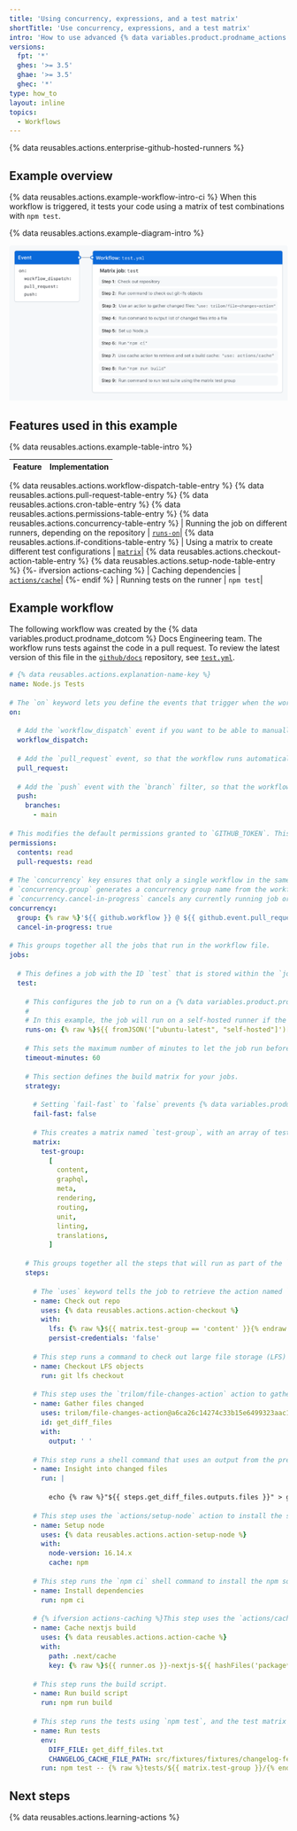 ```yaml
---
title: 'Using concurrency, expressions, and a test matrix'
shortTitle: 'Use concurrency, expressions, and a test matrix'
intro: 'How to use advanced {% data variables.product.prodname_actions %} features for continuous integration (CI).'
versions:
  fpt: '*'
  ghes: '>= 3.5'
  ghae: '>= 3.5'
  ghec: '*'
type: how_to
layout: inline
topics:
  - Workflows
---
```

<!-- markdownlint-disable early-access-references -->
{% data reusables.actions.enterprise-github-hosted-runners %}

## Example overview

{% data reusables.actions.example-workflow-intro-ci %} When this workflow is triggered, it tests your code using a matrix of test combinations with `npm test`.

{% data reusables.actions.example-diagram-intro %}

![Diagram of an event triggering a workflow that uses a test matrix.](/assets/images/help/actions/overview-actions-using-concurrency-expressions-and-a-test-matrix.png)

## Features used in this example

{% data reusables.actions.example-table-intro %}

| **Feature**  | **Implementation** |
| --- | --- |
{% data reusables.actions.workflow-dispatch-table-entry %}
{% data reusables.actions.pull-request-table-entry %}
{% data reusables.actions.cron-table-entry %}
{% data reusables.actions.permissions-table-entry %}
{% data reusables.actions.concurrency-table-entry %}
| Running the job on different runners, depending on the repository | [`runs-on`](/actions/using-jobs/choosing-the-runner-for-a-job)|
{% data reusables.actions.if-conditions-table-entry %}
| Using a matrix to create different test configurations | [`matrix`](/actions/using-jobs/using-a-matrix-for-your-jobs)|
{% data reusables.actions.checkout-action-table-entry %}
{% data reusables.actions.setup-node-table-entry %}
{%- ifversion actions-caching %}
| Caching dependencies | [`actions/cache`](/actions/advanced-guides/caching-dependencies-to-speed-up-workflows)|
{%- endif %}
| Running tests on the runner | `npm test`|

## Example workflow

The following workflow was created by the {% data variables.product.prodname_dotcom %} Docs Engineering team. The workflow runs tests against the code in a pull request. To review the latest version of this file in the [`github/docs`](https://github.com/github/docs) repository, see [`test.yml`](https://github.com/github/docs/blob/main/.github/workflows/test.yml).

```yaml annotate copy
# {% data reusables.actions.explanation-name-key %}
name: Node.js Tests

# The `on` keyword lets you define the events that trigger when the workflow is run. You can define multiple events here. For more information, see "[AUTOTITLE](/actions/using-workflows/triggering-a-workflow#using-events-to-trigger-workflows)."
on:

  # Add the `workflow_dispatch` event if you want to be able to manually run this workflow. For more information, see [`workflow_dispatch`](/actions/using-workflows/events-that-trigger-workflows#workflow_dispatch).
  workflow_dispatch:

  # Add the `pull_request` event, so that the workflow runs automatically every time a pull request is created or updated. For more information, see [`pull_request`](/actions/using-workflows/events-that-trigger-workflows#pull_request).
  pull_request:

  # Add the `push` event with the `branch` filter, so that the workflow runs automatically every time a commit is pushed to a branch called "main". For more information, see [`push`](/actions/using-workflows/events-that-trigger-workflows#push).
  push:
    branches:
      - main

# This modifies the default permissions granted to `GITHUB_TOKEN`. This will vary depending on the needs of your workflow. For more information, see "[AUTOTITLE](/actions/using-jobs/assigning-permissions-to-jobs)."
permissions:
  contents: read
  pull-requests: read

# The `concurrency` key ensures that only a single workflow in the same concurrency group will run at the same time. For more information, see "[AUTOTITLE](/actions/using-jobs/using-concurrency)."
# `concurrency.group` generates a concurrency group name from the workflow name and pull request information. The `||` operator is used to define fallback values.
# `concurrency.cancel-in-progress` cancels any currently running job or workflow in the same concurrency group.
concurrency:
  group: {% raw %}'${{ github.workflow }} @ ${{ github.event.pull_request.head.label || github.head_ref || github.ref }}'{% endraw %}
  cancel-in-progress: true

# This groups together all the jobs that run in the workflow file.
jobs:

  # This defines a job with the ID `test` that is stored within the `jobs` key.
  test:

    # This configures the job to run on a {% data variables.product.prodname_dotcom %}-hosted runner or a self-hosted runner, depending on the repository running the workflow.
    #
    # In this example, the job will run on a self-hosted runner if the repository is named `docs-internal` and is within the `github` organization. If the repository doesn't match this path, then it will run on an `ubuntu-latest` runner hosted by {% data variables.product.prodname_dotcom %}. For more information on these options, see "[AUTOTITLE](/actions/using-jobs/choosing-the-runner-for-a-job)."
    runs-on: {% raw %}${{ fromJSON('["ubuntu-latest", "self-hosted"]')[github.repository == 'github/docs-internal'] }}{% endraw %}

    # This sets the maximum number of minutes to let the job run before it is automatically canceled. For more information, see [`timeout-minutes`](/actions/using-workflows/workflow-syntax-for-github-actions#jobsjob_idtimeout-minutes).
    timeout-minutes: 60

    # This section defines the build matrix for your jobs.
    strategy:

      # Setting `fail-fast` to `false` prevents {% data variables.product.prodname_dotcom %} from cancelling all in-progress jobs if any matrix job fails.
      fail-fast: false

      # This creates a matrix named `test-group`, with an array of test groups. These values match the names of test groups that will be run by `npm test`.
      matrix:
        test-group:
          [
            content,
            graphql,
            meta,
            rendering,
            routing,
            unit,
            linting,
            translations,
          ]

    # This groups together all the steps that will run as part of the `test` job. Each job in a workflow has its own `steps` section.
    steps:

      # The `uses` keyword tells the job to retrieve the action named `actions/checkout`. This is an action that checks out your repository and downloads it to the runner, allowing you to run actions against your code (such as testing tools). You must use the checkout action any time your workflow will use your repository's code. Some extra options are provided to the action using the `with` key.
      - name: Check out repo
        uses: {% data reusables.actions.action-checkout %}
        with:
          lfs: {% raw %}${{ matrix.test-group == 'content' }}{% endraw %}
          persist-credentials: 'false'

      # This step runs a command to check out large file storage (LFS) objects from the repository.
      - name: Checkout LFS objects
        run: git lfs checkout

      # This step uses the `trilom/file-changes-action` action to gather the files changed in the pull request, so they can be analyzed in the next step. This example is pinned to a specific version of the action, using the `a6ca26c14274c33b15e6499323aac178af06ad4b` SHA.
      - name: Gather files changed
        uses: trilom/file-changes-action@a6ca26c14274c33b15e6499323aac178af06ad4b
        id: get_diff_files
        with:
          output: ' '

      # This step runs a shell command that uses an output from the previous step to create a file containing the list of files changed in the pull request.
      - name: Insight into changed files
        run: |

          echo {% raw %}"${{ steps.get_diff_files.outputs.files }}" > get_diff_files.txt{% endraw %}

      # This step uses the `actions/setup-node` action to install the specified version of the `node` software package on the runner, which gives you access to the `npm` command.
      - name: Setup node
        uses: {% data reusables.actions.action-setup-node %}
        with:
          node-version: 16.14.x
          cache: npm

      # This step runs the `npm ci` shell command to install the npm software packages for the project.
      - name: Install dependencies
        run: npm ci

      # {% ifversion actions-caching %}This step uses the `actions/cache` action to cache the Next.js build, so that the workflow will attempt to retrieve a cache of the build, and not rebuild it from scratch every time. For more information, see "[AUTOTITLE](/actions/using-workflows/caching-dependencies-to-speed-up-workflows)."{% endif %}
      - name: Cache nextjs build
        uses: {% data reusables.actions.action-cache %}
        with:
          path: .next/cache
          key: {% raw %}${{ runner.os }}-nextjs-${{ hashFiles('package*.json') }}{% endraw %}

      # This step runs the build script.
      - name: Run build script
        run: npm run build

      # This step runs the tests using `npm test`, and the test matrix provides a different value for {% raw %}`${{ matrix.test-group }}`{% endraw %} for each job in the matrix. It uses the `DIFF_FILE` environment variable to know which files have changed, and uses the `CHANGELOG_CACHE_FILE_PATH` environment variable for the changelog cache file.
      - name: Run tests
        env:
          DIFF_FILE: get_diff_files.txt
          CHANGELOG_CACHE_FILE_PATH: src/fixtures/fixtures/changelog-feed.json
        run: npm test -- {% raw %}tests/${{ matrix.test-group }}/{% endraw %}
```

## Next steps

{% data reusables.actions.learning-actions %}
